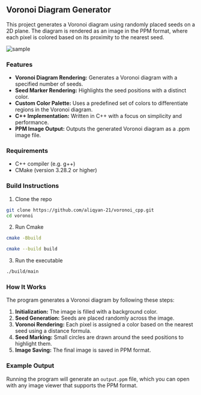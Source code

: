 ## Voronoi Diagram Generator

This project generates a Voronoi diagram using randomly placed seeds on a 2D plane. The diagram is rendered as an image in the PPM format, where each pixel is colored based on its proximity to the nearest seed.

![sample](https://github.com/user-attachments/assets/28a9377d-3cee-4d50-93df-1b6610ca0e1d)

### Features

- **Voronoi Diagram Rendering:** Generates a Voronoi diagram with a specified number of seeds.
- **Seed Marker Rendering:** Highlights the seed positions with a distinct color.
- **Custom Color Palette:** Uses a predefined set of colors to differentiate regions in the Voronoi diagram.
- **C++ Implementation:** Written in C++ with a focus on simplicity and performance.
- **PPM Image Output:** Outputs the generated Voronoi diagram as a .ppm image file.

### Requirements

- C++ compiler (e.g. g++)
- CMake (version 3.28.2 or higher)

### Build Instructions

1. Clone the repo

```bash
git clone https://github.com/aliqyan-21/voronoi_cpp.git
cd voronoi
```

2. Run Cmake

```bash
cmake -Bbuild
```

```bash
cmake --build build
```

3. Run the executable

```bash
./build/main
```

### How It Works

The program generates a Voronoi diagram by following these steps:

1. **Initialization:** The image is filled with a background color.
2. **Seed Generation:** Seeds are placed randomly across the image.
3. **Voronoi Rendering:** Each pixel is assigned a color based on the nearest seed using a distance formula.
4. **Seed Marking:** Small circles are drawn around the seed positions to highlight them.
5. **Image Saving:** The final image is saved in PPM format.

### Example Output

Running the program will generate an `output.ppm` file, which you can open with any image viewer that supports the PPM format.
